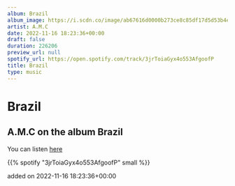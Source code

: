 ```yaml
---
album: Brazil
album_image: https://i.scdn.co/image/ab67616d0000b273ce8c85df17d5d53b4e0f4a35
artist: A.M.C
date: 2022-11-16 18:23:36+00:00
draft: false
duration: 226206
preview_url: null
spotify_url: https://open.spotify.com/track/3jrToiaGyx4o553AfgoofP
title: Brazil
type: music
---
```



# Brazil

## A.M.C on the album Brazil

You can listen [here](https://open.spotify.com/track/3jrToiaGyx4o553AfgoofP)

{{% spotify "3jrToiaGyx4o553AfgoofP" small %}}

added on 2022-11-16 18:23:36+00:00
